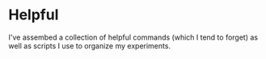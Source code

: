 # Helpful

I've assembed a collection of helpful commands (which I tend to forget) as well as scripts I use to organize my experiments. 